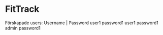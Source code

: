 # FitTrack
Förskapade users:
Username | Password
user1    password1
user1    password1
admin    password1
